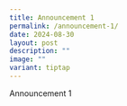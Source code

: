 ```yaml
---
title: Announcement 1
permalink: /announcement-1/
date: 2024-08-30
layout: post
description: ""
image: ""
variant: tiptap
---
```

<p>Announcement 1</p>